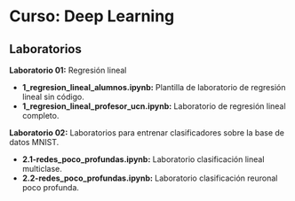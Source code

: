 # Curso: Deep Learning

## Laboratorios

**Laboratorio 01:** Regresión lineal 
*    **1_regresion_lineal_alumnos.ipynb:** Plantilla de laboratorio de regresión lineal sin código.
*    **1_regresion_lineal_profesor_ucn.ipynb:** Laboratorio de regresión lineal completo.

**Laboratorio 02:** Laboratorios para entrenar clasificadores sobre la base de datos MNIST.
*    **2.1-redes_poco_profundas.ipynb:** Laboratorio clasificación lineal multiclase.
*    **2.2-redes_poco_profundas.ipynb:** Laboratorio clasificación reuronal poco profunda.
